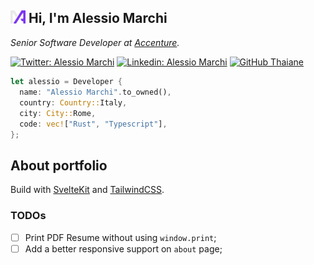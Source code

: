 <h2><img src="./static/favicon.svg" width="24"> Hi, I'm Alessio Marchi</h2>
<p>
  <em>Senior Software Developer at <a href="http://accenture.com">Accenture</a>.</em></p>

<div>
  <a href="https://twitter.com/alessiom97"><img src="https://img.shields.io/twitter/follow/alessiom97?style=social" alt="Twitter: Alessio Marchi"></a>
  <a href="https://www.linkedin.com/in/alessio-marchi-a007631b7/"><img src="https://img.shields.io/badge/alessio-marchi-a007631b7?style=flat-square&amp;logo=Linkedin&amp;logoColor=white&amp;link=https://www.linkedin.com/in/alessio-marchi-a007631b/" alt="Linkedin: Alessio Marchi"></a>
  <a href="https://github.com/kettei-sproutty"><img src="https://img.shields.io/github/followers/kettei-sproutty?label=follow&amp;style=social" alt="GitHub Thaiane"></a>
</div>

```rust
let alessio = Developer {
  name: "Alessio Marchi".to_owned(),
  country: Country::Italy,
  city: City::Rome,
  code: vec!["Rust", "Typescript"],
};
```

<h2>About portfolio</h2>

Build with <a href="https://kit.svelte.dev/">SvelteKit</a> and <a href="https://tailwindcss.com/">TailwindCSS</a>.

<h3>TODOs</h3>

- [ ] Print PDF Resume without using `window.print`;
- [ ] Add a better responsive support on `about` page;

